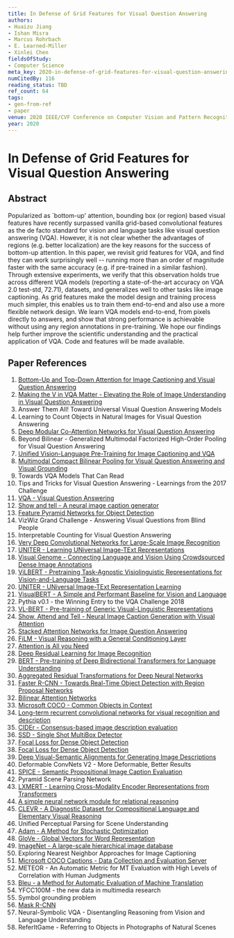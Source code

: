 ```yaml
---
title: In Defense of Grid Features for Visual Question Answering
authors:
- Huaizu Jiang
- Ishan Misra
- Marcus Rohrbach
- E. Learned-Miller
- Xinlei Chen
fieldsOfStudy:
- Computer Science
meta_key: 2020-in-defense-of-grid-features-for-visual-question-answering
numCitedBy: 116
reading_status: TBD
ref_count: 64
tags:
- gen-from-ref
- paper
venue: 2020 IEEE/CVF Conference on Computer Vision and Pattern Recognition (CVPR)
year: 2020
---
```


# In Defense of Grid Features for Visual Question Answering

## Abstract

Popularized as `bottom-up' attention, bounding box (or region) based visual features have recently surpassed vanilla grid-based convolutional features as the de facto standard for vision and language tasks like visual question answering (VQA). However, it is not clear whether the advantages of regions (e.g. better localization) are the key reasons for the success of bottom-up attention. In this paper, we revisit grid features for VQA, and find they can work surprisingly well -- running more than an order of magnitude faster with the same accuracy (e.g. if pre-trained in a similar fashion). Through extensive experiments, we verify that this observation holds true across different VQA models (reporting a state-of-the-art accuracy on VQA 2.0 test-std, 72.71), datasets, and generalizes well to other tasks like image captioning. As grid features make the model design and training process much simpler, this enables us to train them end-to-end and also use a more flexible network design. We learn VQA models end-to-end, from pixels directly to answers, and show that strong performance is achievable without using any region annotations in pre-training. We hope our findings help further improve the scientific understanding and the practical application of VQA. Code and features will be made available.

## Paper References

1. [Bottom-Up and Top-Down Attention for Image Captioning and Visual Question Answering](2018-bottom-up-and-top-down-attention-for-image-captioning-and-visual-question-answering)
2. [Making the V in VQA Matter - Elevating the Role of Image Understanding in Visual Question Answering](2017-making-the-v-in-vqa-matter-elevating-the-role-of-image-understanding-in-visual-question-answering)
3. Answer Them All! Toward Universal Visual Question Answering Models
4. Learning to Count Objects in Natural Images for Visual Question Answering
5. [Deep Modular Co-Attention Networks for Visual Question Answering](2019-deep-modular-co-attention-networks-for-visual-question-answering)
6. Beyond Bilinear - Generalized Multimodal Factorized High-Order Pooling for Visual Question Answering
7. [Unified Vision-Language Pre-Training for Image Captioning and VQA](2020-unified-vision-language-pre-training-for-image-captioning-and-vqa)
8. [Multimodal Compact Bilinear Pooling for Visual Question Answering and Visual Grounding](2016-multimodal-compact-bilinear-pooling-for-visual-question-answering-and-visual-grounding)
9. Towards VQA Models That Can Read
10. Tips and Tricks for Visual Question Answering - Learnings from the 2017 Challenge
11. [VQA - Visual Question Answering](2015-vqa-visual-question-answering)
12. [Show and tell - A neural image caption generator](2015-show-and-tell-a-neural-image-caption-generator)
13. [Feature Pyramid Networks for Object Detection](2017-feature-pyramid-networks-for-object-detection)
14. VizWiz Grand Challenge - Answering Visual Questions from Blind People
15. Interpretable Counting for Visual Question Answering
16. [Very Deep Convolutional Networks for Large-Scale Image Recognition](2015-very-deep-convolutional-networks-for-large-scale-image-recognition)
17. [UNITER - Learning UNiversal Image-TExt Representations](2019-uniter-learning-universal-image-text-representations)
18. [Visual Genome - Connecting Language and Vision Using Crowdsourced Dense Image Annotations](2016-visual-genome-connecting-language-and-vision-using-crowdsourced-dense-image-annotations)
19. [ViLBERT - Pretraining Task-Agnostic Visiolinguistic Representations for Vision-and-Language Tasks](2019-vilbert-pretraining-task-agnostic-visiolinguistic-representations-for-vision-and-language-tasks)
20. [UNITER - UNiversal Image-TExt Representation Learning](2020-uniter-universal-image-text-representation-learning)
21. [VisualBERT - A Simple and Performant Baseline for Vision and Language](2019-visualbert-a-simple-and-performant-baseline-for-vision-and-language)
22. Pythia v0.1 - the Winning Entry to the VQA Challenge 2018
23. [VL-BERT - Pre-training of Generic Visual-Linguistic Representations](2020-vl-bert-pre-training-of-generic-visual-linguistic-representations)
24. [Show, Attend and Tell - Neural Image Caption Generation with Visual Attention](2015-show-attend-and-tell-neural-image-caption-generation-with-visual-attention)
25. [Stacked Attention Networks for Image Question Answering](2016-stacked-attention-networks-for-image-question-answering)
26. [FiLM - Visual Reasoning with a General Conditioning Layer](2018-film-visual-reasoning-with-a-general-conditioning-layer)
27. [Attention is All you Need](2017-attention-is-all-you-need)
28. [Deep Residual Learning for Image Recognition](2016-deep-residual-learning-for-image-recognition)
29. [BERT - Pre-training of Deep Bidirectional Transformers for Language Understanding](2019-bert-pre-training-of-deep-bidirectional-transformers-for-language-understanding)
30. [Aggregated Residual Transformations for Deep Neural Networks](2017-aggregated-residual-transformations-for-deep-neural-networks)
31. [Faster R-CNN - Towards Real-Time Object Detection with Region Proposal Networks](2015-faster-r-cnn-towards-real-time-object-detection-with-region-proposal-networks)
32. [Bilinear Attention Networks](2018-bilinear-attention-networks)
33. [Microsoft COCO - Common Objects in Context](2014-microsoft-coco-common-objects-in-context)
34. [Long-term recurrent convolutional networks for visual recognition and description](2015-long-term-recurrent-convolutional-networks-for-visual-recognition-and-description)
35. [CIDEr - Consensus-based image description evaluation](2015-cider-consensus-based-image-description-evaluation)
36. [SSD - Single Shot MultiBox Detector](2016-ssd-single-shot-multibox-detector)
37. [Focal Loss for Dense Object Detection](2020-focal-loss-for-dense-object-detection)
38. [Focal Loss for Dense Object Detection](2017-focal-loss-for-dense-object-detection)
39. [Deep Visual-Semantic Alignments for Generating Image Descriptions](2017-deep-visual-semantic-alignments-for-generating-image-descriptions)
40. Deformable ConvNets V2 - More Deformable, Better Results
41. [SPICE - Semantic Propositional Image Caption Evaluation](2016-spice-semantic-propositional-image-caption-evaluation)
42. Pyramid Scene Parsing Network
43. [LXMERT - Learning Cross-Modality Encoder Representations from Transformers](2019-lxmert-learning-cross-modality-encoder-representations-from-transformers)
44. [A simple neural network module for relational reasoning](2017-a-simple-neural-network-module-for-relational-reasoning)
45. [CLEVR - A Diagnostic Dataset for Compositional Language and Elementary Visual Reasoning](2017-clevr-a-diagnostic-dataset-for-compositional-language-and-elementary-visual-reasoning)
46. Unified Perceptual Parsing for Scene Understanding
47. [Adam - A Method for Stochastic Optimization](2015-adam-a-method-for-stochastic-optimization)
48. [GloVe - Global Vectors for Word Representation](2014-glove-global-vectors-for-word-representation)
49. [ImageNet - A large-scale hierarchical image database](2009-imagenet-a-large-scale-hierarchical-image-database)
50. Exploring Nearest Neighbor Approaches for Image Captioning
51. [Microsoft COCO Captions - Data Collection and Evaluation Server](2015-microsoft-coco-captions-data-collection-and-evaluation-server)
52. METEOR - An Automatic Metric for MT Evaluation with High Levels of Correlation with Human Judgments
53. [Bleu - a Method for Automatic Evaluation of Machine Translation](2002-bleu-a-method-for-automatic-evaluation-of-machine-translation)
54. YFCC100M - the new data in multimedia research
55. Symbol grounding problem
56. [Mask R-CNN](2020-mask-r-cnn)
57. Neural-Symbolic VQA - Disentangling Reasoning from Vision and Language Understanding
58. ReferItGame - Referring to Objects in Photographs of Natural Scenes
